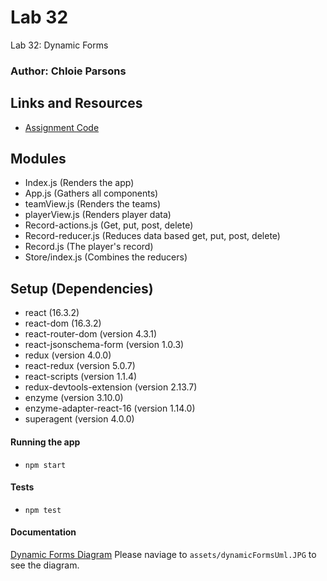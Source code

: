 # Lab 32

Lab 32: Dynamic Forms

### Author: Chloie Parsons

## Links and Resources

- [Assignment Code](https://codesandbox.io/s/lab-32-forms-5ukt9)

## Modules

- Index.js (Renders the app)
- App.js (Gathers all components)
- teamView.js (Renders the teams)
- playerView.js (Renders player data)
- Record-actions.js (Get, put, post, delete)
- Record-reducer.js (Reduces data based get, put, post, delete)
- Record.js (The player's record)
- Store/index.js (Combines the reducers)

## Setup (Dependencies)

- react (16.3.2)
- react-dom (16.3.2)
- react-router-dom (version 4.3.1)
- react-jsonschema-form (version 1.0.3)
- redux (version 4.0.0)
- react-redux (version 5.0.7)
- react-scripts (version 1.1.4)
- redux-devtools-extension (version 2.13.7)
- enzyme (version 3.10.0)
- enzyme-adapter-react-16 (version 1.14.0)
- superagent (version 4.0.0)

#### Running the app

- `npm start`

#### Tests

- `npm test`

#### Documentation

[Dynamic Forms Diagram](https://codesandbox.io/s/lab-32-forms-5ukt9)   Please naviage to ```assets/dynamicFormsUml.JPG``` to see the diagram.
